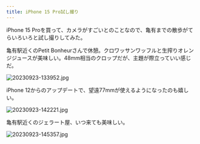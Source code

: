 ```yaml
---
title: iPhone 15 Pro試し撮り
---
```


iPhone 15 Proを買って、カメラがすごいとのことなので、亀有までの散歩がてらいろいろと試し撮りしてみた。

亀有駅近くのPetit Bonheurさんで休憩。クロワッサンワッフルと生搾りオレンジジュースが美味しい。48mm相当のクロップだが、主題が際立っていい感じだ。

![20230923-133952.jpg](https://ceshmina-photos.s3.ap-northeast-1.amazonaws.com/medium/202309/20230923-133952.jpg)

iPhone 12からのアップデートで、望遠77mmが使えるようになったのも嬉しい。

![20230923-142221.jpg](https://ceshmina-photos.s3.ap-northeast-1.amazonaws.com/medium/202309/20230923-142221.jpg)

亀有駅近くのジェラート屋、いつ来ても美味しい。

![20230923-145357.jpg](https://ceshmina-photos.s3.ap-northeast-1.amazonaws.com/medium/202309/20230923-145357.jpg)
